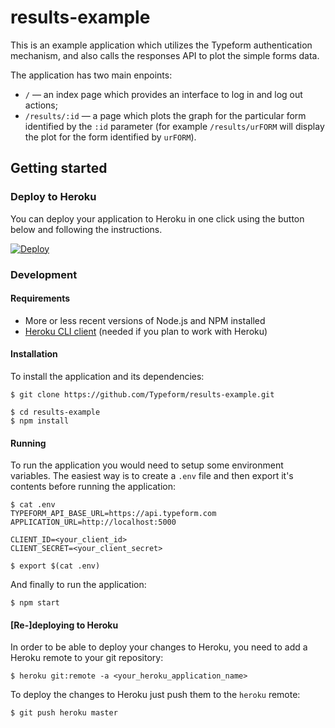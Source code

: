 # results-example

This is an example application which utilizes the Typeform authentication mechanism,
and also calls the responses API to plot the simple forms data.

The application has two main enpoints:

- `/` — an index page which provides an interface to log in and log out actions;
- `/results/:id` — a page which plots the graph for the particular form identified by the `:id` parameter
(for example `/results/urFORM` will display the plot for the form identified by `urFORM`).


## Getting started

### Deploy to Heroku

You can deploy your application to Heroku in one click using the button below and following the instructions.

[![Deploy](https://www.herokucdn.com/deploy/button.svg)](https://heroku.com/deploy?template=https://github.com/typeform/results-example/tree/master)

### Development

#### Requirements

- More or less recent versions of Node.js and NPM installed
- [Heroku CLI client](https://devcenter.heroku.com/articles/getting-started-with-nodejs#set-up) (needed if you plan to work with Heroku)

#### Installation
To install the application and its dependencies:

```
$ git clone https://github.com/Typeform/results-example.git

$ cd results-example
$ npm install
```

#### Running
To run the application you would need to setup some environment variables. The easiest way is to create a `.env` file and then export it's contents before running the application:

```
$ cat .env
TYPEFORM_API_BASE_URL=https://api.typeform.com
APPLICATION_URL=http://localhost:5000

CLIENT_ID=<your_client_id>
CLIENT_SECRET=<your_client_secret>

$ export $(cat .env)
```

And finally to run the application:

```
$ npm start
```

#### [Re-]deploying to Heroku

In order to be able to deploy your changes to Heroku, you need to add a Heroku remote to your git repository:

```
$ heroku git:remote -a <your_heroku_application_name>
```

To deploy the changes to Heroku just push them to the `heroku` remote:

```
$ git push heroku master
```

